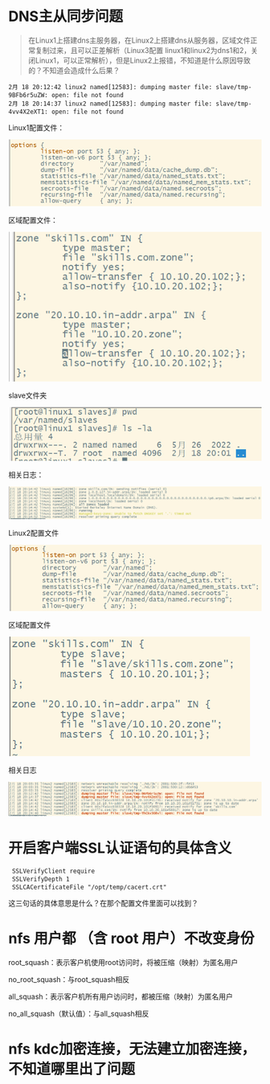 # DNS主从同步问题

>   ​		在Linux1上搭建dns主服务器，在Linux2上搭建dns从服务器，区域文件正常复制过来，且可以正差解析（Linux3配置 linux1和linux2为dns1和2，关闭Linux1，可以正常解析），但是Linux2上报错，不知道是什么原因导致的？不知道会造成什么后果？

```
2月 18 20:12:42 linux2 named[12583]: dumping master file: slave/tmp-9BFb6r5uZW: open: file not found
2月 18 20:14:37 linux2 named[12583]: dumping master file: slave/tmp-4vv4X2eXT1: open: file not found
```

Linux1配置文件：

![image-20230218202237554](images/%E9%81%97%E7%95%99%E9%97%AE%E9%A2%98.assets/image-20230218202237554.png)

区域配置文件：

![image-20230218202307511](images/%E9%81%97%E7%95%99%E9%97%AE%E9%A2%98.assets/image-20230218202307511.png)

slave文件夹

![image-20230218202349035](images/%E9%81%97%E7%95%99%E9%97%AE%E9%A2%98.assets/image-20230218202349035.png)

相关日志：

![image-20230218202700399](images/%E9%81%97%E7%95%99%E9%97%AE%E9%A2%98.assets/image-20230218202700399.png)

Linux2配置文件

![image-20230218202415988](images/%E9%81%97%E7%95%99%E9%97%AE%E9%A2%98.assets/image-20230218202415988.png)

区域配置文件

![image-20230218202442192](images/%E9%81%97%E7%95%99%E9%97%AE%E9%A2%98.assets/image-20230218202442192.png)

相关日志

![image-20230218202633615](images/%E9%81%97%E7%95%99%E9%97%AE%E9%A2%98.assets/image-20230218202633615.png)



# 开启客户端SSL认证语句的具体含义

```
 SSLVerifyClient require
 SSLVerifyDepth 1
 SSLCACertificateFile "/opt/temp/cacert.crt"
```

这三句话的具体意思是什么？在那个配置文件里面可以找到？

# nfs 用户都 （含 root 用户）不改变身份

root_squash：表示客户机使用root访问时，将被压缩（映射）为匿名用户

 no_root_squash：与root_squash相反

 all_squash：表示客户机所有用户访问时，都被压缩（映射）为匿名用户

 no_all_squash（默认值）：与all_squash相反

# nfs  kdc加密连接，无法建立加密连接，不知道哪里出了问题